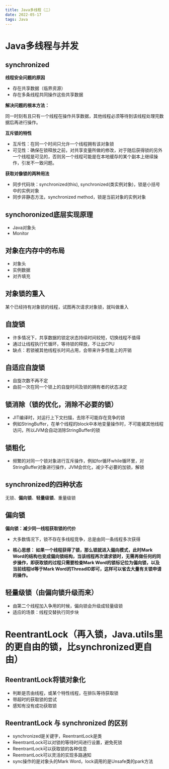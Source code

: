 ```yaml
---
title: Java多线程（二）
date: 2022-05-17
tags: Java
---
```


# Java多线程与并发

## synchronized

**线程安全问题的原因**

- 存在共享数据（临界资源）
- 存在多条线程共同操作这些共享数据

**解决问题的根本方法：**

同一时刻有且只有一个线程在操作共享数据，其他线程必须等待到该线程处理完数据后再进行操作。

**互斥锁的特性**

- 互斥性：在同一个时间只允许一个线程拥有该对象锁
- 可见性：确保在锁释放之前，对共享变量所做的修改，对于随后获得锁的另外一个线程是可见的，否则另一个线程可能是在本地缓存的某个副本上继续操作，引发不一致问题。

**获取对像锁的两种用法**

- 同步代码块：synchronized(this), synchronized(类实例对象)，锁是小括号中的实例对象
- 同步非静态方法，synchronized method，锁是当前对象的实例对象

## synchoronized底层实现原理

- Java对象头
- Monitor

## 对象在内存中的布局

- 对象头
- 实例数据
- 对齐填充

## 对象锁的重入

某个已经持有对象锁的线程，试图再次请求对象锁，就叫做重入

## 自旋锁

- 许多情况下，共享数据的锁定状态持续时间较短，切换线程不值得
- 通过让线程执行忙循环，等待锁的释放，不让出CPU
- 缺点：若锁被其他线程长时间占用，会带来许多性能上的开销

## 自适应自旋锁

- 自旋次数不再不定
- 由前一次在同一个锁上的自旋时间及锁的拥有者的状态决定

## 锁消除（锁的优化，消除不必要的锁）

- JIT编译时，对运行上下文扫描，去除不可能存在竞争的锁
- 例如StringBuffer，在单个线程的block中本地变量操作时，不可能被其他线程访问，所以JVM会自动消除StringBuffer的锁

## 锁粗化

- 频繁的对同一个锁对象进行互斥操作，例如for循环while循环里，对StringBuffer对象进行操作，JVM会优化，减少不必要的加锁，解锁

## synchronized的四种状态

无锁、**偏向锁**、**轻量级锁**、重量级锁

## 偏向锁

**偏向锁：减少同一线程获取锁的代价**

- 大多数情况下，锁不存在多线程竞争，总是由同一条线程多次获得

- **核心思想：
如果一个线程获得了锁，那么锁就进入偏向模式，此时Mark Word的结构也变成偏向锁结构，当该线程再次请求锁时，无需再做任何的同步操作，即获取锁的过程只需要检查Mark Word的锁标记位为偏向锁，以及当前线程Id等于Mark Word的ThreadID即可，这样可以省去大量有关锁申请的操作。**

## 轻量级锁（由偏向锁升级而来）

- 由第二个线程加入争用的时候，偏向锁会升级成轻量级锁
- 适应的场景：线程交替执行同步块

# ReentrantLock（再入锁，Java.utils里的更自由的锁，比synchronized更自由）

## ReentrantLock将锁对象化

- 判断是否由线程，或某个特性线程，在排队等待获取锁
- 带超时的获取锁的尝试
- 感知有没有成功获取锁

## ReentrantLock 与 synchronized 的区别

- synchronized是关键字，ReentrantLock是类
- ReentrantLock可以对锁的等待时间进行设置，避免死锁
- ReentrantLock可以获取锁的各种信息
- ReentrantLock可以灵活的实现多路通知
- sync操作的是对象头的Mark Word，lock调用的是Unsafe类的park方法


